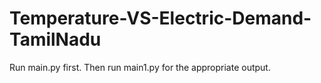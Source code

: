 # Temperature-VS-Electric-Demand-TamilNadu
Run main.py first.
Then run main1.py for the appropriate output.
